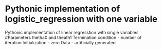 # Pythonic implementation of logistic_regression with one variable
Pythonic implementation of linear regresstion with single variables
#Parameters thetha0 and theath1
Termination condition - number of iteration
Initialization - zero
Data - artificially generated 
